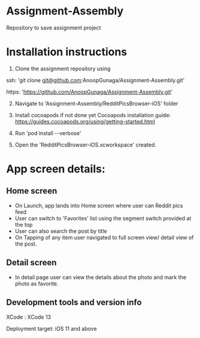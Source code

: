 # Assignment-Assembly
Repository to save assignment project


# Installation instructions

1. Clone the assignment repository using 

ssh: 'git clone git@github.com:AnoopGunaga/Assignment-Assembly.git'

https: 'https://github.com/AnoopGunaga/Assignment-Assembly.git'

2. Navigate to 'Assignment-Assembly/RedditPicsBrowser-iOS' folder

4. Install cocoapods if not done yet
Cocoapods installation guide: https://guides.cocoapods.org/using/getting-started.html

3. Run 'pod install --verbose'

4. Open the 'RedditPicsBrowser-iOS.xcworkspace' created.


# App screen details:

## Home screen
- On Launch, app lands into Home screen where user can Reddit pics feed
- User can switch to 'Favorites' list using the segment switch provided at the top
- User can also search the post by title
- On Tapping of any item user navigated to full screen view/ detail view of the post.

## Detail screen
- In detail page user can view the details about the photo and mark the photo as favorite. 

   
## Development tools and version info

XCode : XCode 13

Deployment target:  iOS 11 and above

